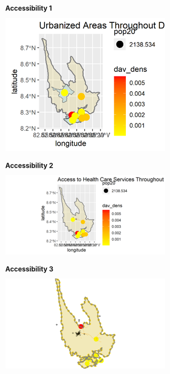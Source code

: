 ## Accessibility 1

![](urban_areas.png)

## Accessibility 2

![](healthcare.png)

## Accessibility 3

![](3dimage.png)
